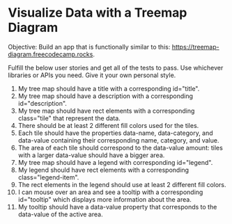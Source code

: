 # Visualize Data with a Treemap Diagram

Objective: Build an app that is functionally similar to this: <https://treemap-diagram.freecodecamp.rocks>.

Fulfill the below user stories and get all of the tests to pass. Use whichever libraries or APIs you need. Give it your own personal style.

1. My tree map should have a title with a corresponding id="title".
2. My tree map should have a description with a corresponding id="description".
3. My tree map should have rect elements with a corresponding class="tile" that represent the data.
4. There should be at least 2 different fill colors used for the tiles.
5. Each tile should have the properties data-name, data-category, and data-value containing their corresponding name, category, and value.
6. The area of each tile should correspond to the data-value amount: tiles with a larger data-value should have a bigger area.
7. My tree map should have a legend with corresponding id="legend".
8. My legend should have rect elements with a corresponding class="legend-item".
9. The rect elements in the legend should use at least 2 different fill colors.
10. I can mouse over an area and see a tooltip with a corresponding id="tooltip" which displays more information about the area.
11. My tooltip should have a data-value property that corresponds to the data-value of the active area.